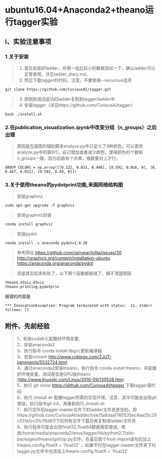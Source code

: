 # ubuntu16.04+Anaconda2+theano运行tagger实验

## i、实验注意事项
### 1.关于安装
>1. 首先安装好ladder，并用一组比较小的数据测试一下，确认ladder可以正常使用，详见ladder_diary.md。
>2. 然后下载tagger的代码，注意，不要使用--recursive选项
```
git clone https://github.com/CuriousAI/tagger.git
```
>3. 把刚刚调试成功的ladder复制到tagger/ladder中
>4. 安装tagger（详见https://github.com/CuriousAI/tagger）
```
bash ./install.sh
```

### 2.在publication_visualization.ipynb中改变分组（n_groups）之后出错
>原因是在画图的辅助脚本analyze.py中只定义了4种颜色。可以更改analyze.py中的第8行，自己增加或者减少颜色，使得颜色的个数和n_groups一致，因为后面有个点乘，维数要对上才行。
```
GROUP_COLORS = np.array([[0.122, 0.031, 0.408], [0.592, 0.016, 0], [0, 0.467, 0.031], [0.592, 0.49, 0]])
```


### 3.关于使用theano的pydotprint功能,来画网络结构图
>安装graphviz
```
sudo apt-get upgrade -f graphviz
```
>安装graphviz封装
```
conda install graphviz
```
>安装pydot
```
conda install -c anaconda pydot=1.0.28
```
>参考网址
https://github.com/rainyear/lolita/issues/30
http://graphviz.org/content/installation-ubuntu
https://anaconda.org/anaconda/pydot

>但是其实后来失败了，以下两个函数都报错了，搞不清楚原因
```
theano.d3viz.d3viz
theano.printing.pydotprin
```
报错的内容是
```
*** InvocationException: Program terminated with status: -11. stderr follows: []
```

## 附件、先前经验
>1、安装cuda8.0,配置好环境变量;  
2、安装anaconda2  
3、执行指令  conda install libgcc更新编译器  
3、安装cnmem http://www.cnblogs.com/ZJUT-jiangnan/p/5532724.html  
4、通过anaconda2安装theano，执行指令 conda install theano，并配置好环境变量，测试是否是GPU版theano  (http://www.linuxidc.com/Linux/2016-09/135528.htm)  
5、执行 git clone https://github.com/CuriousAI/tagger 下载tagger源代码  
6、执行./install.sh 配置tagger所需的实验环境，注意，其中可能会出现git错误，执行指令git init，再重新执行./install.sh  
7、执行完毕后tagger-master文件下的ladder文件夹是空的，将https://github.com/CuriousAI/ladder/tree/5a8daa1760535ec4aa25c20c531e1cc31c76d911下的所有文件下载后再复制进ladder文件夹  
8、执行程序可能会出现float32,float64数据类型错误，修改/home/media/anaconda2/envs/tagger/lib/python2.7/site-packages/theano/gof/op.py文件，在最后那个from import语句后加上theano.config.floatX = 'float32'   ，如果不行在tagger-master文件夹下的tagger.py文件中也添加上theano.config.floatX = 'float32'  
